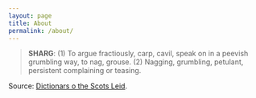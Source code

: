 ```yaml
---
layout: page
title: About
permalink: /about/
---
```


> **SHARG**: (1) To argue fractiously, carp, cavil, speak on in a peevish grumbling way, to nag, grouse. (2) Nagging, grumbling, petulant, persistent complaining or teasing.

Source: [Dictionars o the Scots Leid](https://www.dsl.ac.uk/entry/snd/sharg_v_n2).
